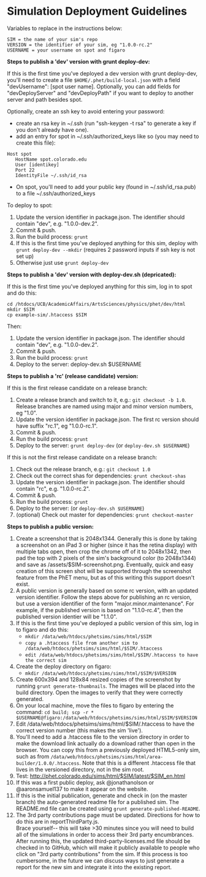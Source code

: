 **Simulation Deployment Guidelines**
=============

Variables to replace in the instructions below:

```
SIM = the name of your sim's repo
VERSION = the identifier of your sim, eg "1.0.0-rc.2"
USERNAME = your username on spot and figaro
```

**Steps to publish a 'dev' version with grunt deploy-dev:**

If this is the first time you've deployed a dev version with grunt deploy-dev, you'll
need to create a file `$HOME/.phet/build-local.json` with a field "devUsername": [spot user name].
Optionally, you can add fields for "devDeployServer" and "devDeployPath"
if you want to deploy to another server and path besides spot.

Optionally, create an ssh key to avoid entering your password:

- create an rsa key in ~/.ssh (run "ssh-keygen -t rsa" to generate a key if you don't already have one).
- add an entry for spot in ~/.ssh/authorized_keys like so (you may need to create this file):

```
Host spot
   HostName spot.colorado.edu
   User [identikey]
   Port 22
   IdentityFile ~/.ssh/id_rsa
```
- On spot, you'll need to add your public key (found in ~/.ssh/id_rsa.pub) to a file ~/.ssh/authorized_keys

To deploy to spot:

1. Update the version identifier in package.json. The identifier should contain "dev", e.g. "1.0.0-dev.2".
2. Commit & push.
3. Run the build process: `grunt`
4. If this is the first time you've deployed anything for this sim, deploy with `grunt deploy-dev --mkdir` (requires 2 password inputs if ssh key is not set up)
5. Otherwise just use `grunt deploy-dev`

**Steps to publish a 'dev' version with deploy-dev.sh (depricated):**

If this is the first time you've deployed anything for this sim, log in to spot and do this:

```
cd /htdocs/UCB/AcademicAffairs/ArtsSciences/physics/phet/dev/html
mkdir $SIM
cp example-sim/.htaccess $SIM
```
Then:

1. Update the version identifier in package.json. The identifier should contain "dev", e.g. "1.0.0-dev.2".
2. Commit & push.
3. Run the build process: `grunt`
4. Deploy to the server: deploy-dev.sh $USERNAME

**Steps to publish a 'rc' (release candidate) version:**

If this is the first release candidate on a release branch:

1. Create a release branch and switch to it, e.g.: `git checkout -b 1.0`. Release branches are named using major and minor version numbers, eg "1.0".
2. Update the version identifier in package.json. The first rc version should have suffix "rc.1", eg "1.0.0-rc.1".
3. Commit & push.
4. Run the build process: `grunt`
5. Deploy to the server: `grunt deploy-dev` (or `deploy-dev.sh $USERNAME`)

If this is not the first release candidate on a release branch:

1. Check out the release branch, e.g.: `git checkout 1.0`
2. Check out the correct shas for dependencies: `grunt checkout-shas`
3. Update the version identifier in package.json. The identifier should contain "rc", e.g. "1.0.0-rc.2".
4. Commit & push.
5. Run the build process: `grunt`
6. Deploy to the server: (or `deploy-dev.sh $USERNAME`)
7. (optional) Check out master for dependencies: `grunt checkout-master`

**Steps to publish a public version:**

1. Create a screenshot that is 2048x1344.  Generally this is done by taking a screenshot on an iPad 3 or higher (since
it has the retina display) with multiple tabs open, then crop the chrome off of it to 2048x1342, then pad the top with 2
pixels of the sim's background color (to 2048x1344) and save as /assets/$SIM-screenshot.png.  Eventually, quick and easy
creation of this screen shot will be supported through the screenshot feature from the PhET menu, but as of this writing
this support doesn't exist.
2. A public version is generally based on some rc version, with an updated version identifier. Follow the steps above for
publishing an rc version, but use a version identifier of the form "major.minor.maintenance". For example, if the published
version is based on "1.1.0-rc.4", then the published version identier will be "1.1.0".
3. If this is the first time you've deployed a public version of this sim, log in to figaro and do this:
   + `mkdir /data/web/htdocs/phetsims/sims/html/$SIM`
   + `copy a .htaccess file from another sim to /data/web/htdocs/phetsims/sims/html/$SIM/.htaccess`
   + `edit /data/web/htdocs/phetsims/sims/html/$SIM/.htaccess to have the correct sim`
4. Create the deploy directory on figaro:
   + `mkdir /data/web/htdocs/phetsims/sims/html/$SIM/$VERSION`
5. Create 600x394 and 128x84 resized copies of the screenshot by running `grunt generate-thumbnails`.  The images
will be placed into the build directory.  Open the images to verify that they were correctly generated.
6. On your local machine, move the files to figaro by entering the command:
`cd build; scp -r * $USERNAME@figaro:/data/web/htdocs/phetsims/sims/html/$SIM/$VERSION`
7. Edit /data/web/htdocs/phetsims/sims/html/$SIM/.htaccess to have the correct version number (this makes the sim
'live').
8. You'll need to add a .htaccess file to the version directory in order to make the download link actually do a download rather than open in the browser. You can copy this from a previously deployed HTML5-only sim, such as from ```/data/web/htdocs/phetsims/sims/html/area-builder/1.0.0/.htaccess```.  Note that this is a different .htaccess file that lives in the versioned directory, not in the sim root.
9. Test: http://phet.colorado.edu/sims/html/$SIM/latest/$SIM_en.html
10. If this was a first public deploy, ask @jonathanolson or @aaronsamuel137 to make it appear on the website.
11. If this is the initial publication, generate and check in (on the master branch) the auto-generated readme file for a published sim.  The README.md file can be created using ```grunt generate-published-README```.
12. The 3rd party contributions page must be updated.  Directions for how to do this are in reportThirdParty.js.  
Brace yourself-- this will take >30 minutes since you will need to build all of the simulations in order to access 
their 3rd party encumbrances.  After running this, the updated third-party-licenses.md file should be checked in to GitHub,
which will make it publicly available to people who click on "3rd party contributions" from the sim.  If this process
is too cumbersome, in the future we can discuss ways to just generate a report for the new sim and integrate it into the existing report.